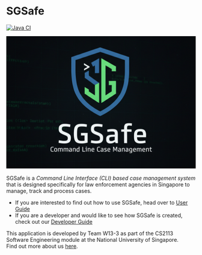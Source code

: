 # SGSafe

[![Java CI](https://github.com/AY2526S1-CS2113-W13-3/tp/workflows/Java%20CI/badge.svg)](https://github.com/AY2526S1-CS2113-W13-3/tp/actions)

![SGSafe Logo](graphics/SGSafeLogo.png)

SGSafe is a *Command Line Interface (CLI) based case management system* that is designed specifically for law
enforcement agencies in Singapore to manage, track and process cases.

* If you are interested to find out how to use SGSafe, head over to [User Guide](UserGuide.md)
* If you are a developer and would like to see how SGSafe is created, check out our [Developer Guide](DeveloperGuide.md)

This application is developed by Team W13-3 as part of the CS2113 Software Engineering module at the National University of Singapore.\
Find out more about us [here](AboutUs.md).